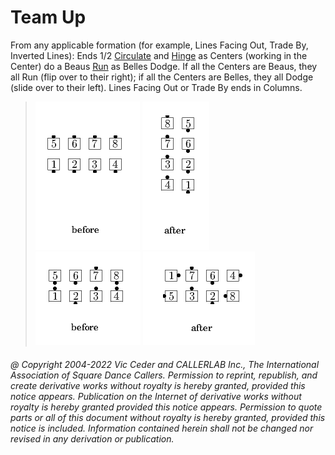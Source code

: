 
# Team Up

From any applicable formation (for example, Lines Facing Out,
Trade By, Inverted Lines):
Ends 1/2 [Circulate](../b1/circulate.md)
and [Hinge](../ms/hinge.md) as Centers (working in the
Center) do a Beaus [Run](../b2/run.md) as Belles Dodge.
If all the Centers are Beaus, they all Run (flip over to their right);
if all the Centers are Belles, they all Dodge (slide over to their left).
Lines Facing Out or Trade By ends in Columns.

> 
> ![alt](team_up-1.png)
> ![alt](team_up-2.png)  
> ![alt](team_up-3.png)
> ![alt](team_up-4.png)
> 

###### @ Copyright 2004-2022 Vic Ceder and CALLERLAB Inc., The International Association of Square Dance Callers. Permission to reprint, republish, and create derivative works without royalty is hereby granted, provided this notice appears. Publication on the Internet of derivative works without royalty is hereby granted provided this notice appears. Permission to quote parts or all of this document without royalty is hereby granted, provided this notice is included. Information contained herein shall not be changed nor revised in any derivation or publication.

